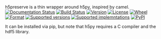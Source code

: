 h5preserve is a thin wrapper around h5py, inspired by camel.
[![Documentation Status](https://readthedocs.org/projects/h5preserve/badge/?version=latest)](http://h5preserve.readthedocs.org/en/latest/?badge=latest)
[![Build Status](https://travis-ci.org/aragilar/h5preserve.svg?branch=master)](https://travis-ci.org/aragilar/h5preserve)
[![Version](https://img.shields.io/pypi/v/h5preserve.svg)](https://pypi.python.org/pypi/h5preserve/)
[![License](https://img.shields.io/pypi/l/h5preserve.svg)](https://pypi.python.org/pypi/h5preserve/)
[![Wheel](https://img.shields.io/pypi/wheel/h5preserve.svg)](https://pypi.python.org/pypi/h5preserve/)
[![Format](https://img.shields.io/pypi/format/h5preserve.svg)](https://pypi.python.org/pypi/h5preserve/)
[![Supported versions](https://img.shields.io/pypi/pyversions/h5preserve.svg)](https://pypi.python.org/pypi/h5preserve/)
[![Supported implemntations](https://img.shields.io/pypi/implementation/h5preserve.svg)](https://pypi.python.org/pypi/h5preserve/)
[![PyPI](https://img.shields.io/pypi/status/h5preserve.svg)](https://pypi.python.org/pypi/h5preserve/)

It can be installed via pip, but note that h5py requires a C compiler and the
hdf5 library.
